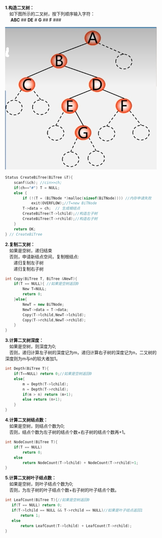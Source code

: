 **1.构造二叉树：**  
  　如下图所示的二叉树，按下列顺序输入字符：  
  　 **ABC** ## **DE** # **G** ## **F** ###
  <div><img src="./images/构造二叉树.png"> </img></div>  
  
```cpp  
Status CreateBiTree(BiTree &T){
    scanf(&ch); //cin>>ch;
    if(ch=="#") T = NULL;
    else {
        if (!(T = (BiTNode *)malloc(sizeof(BiTNode)))) //内存申请失败
            exit(OVERFLOW);//T=new BiTNode
        T->data = ch;  // 生成根结点
        CreateBiTree(T->lchild);//构造左子树
        CreateBiTree(T->rchild);//构造右子树
    }
    return OK;
} // CreateBiTree
```

**2.复制二叉树：**  
　如果是空树，递归结束  
　否则，申请新结点空间，复制根结点:  
　　递归复制左子树  
　　递归复制右子树
```cpp
int Copy(BiTree T, BiTree &NewT){
    if(T == NULL){ //如果是空树返回0
        New T=NULL;
        return 0;
    }else{
        NewT = new BiTNode;
        NewT->data = T->data;
        Copy(T->lchild,NewT->lchild);
        Copy(T->rchild,NewT->rchild);
    }
}
```

**3.计算二叉树深度：**  
　如果是空树，则深度为0;  
　否则，递归计算左子树的深度记为m，递归计算右子树的深度记为n，二又树的深度则为m与n的较大者加1。  
```cpp
int Depth(BiTree T){
    if(T==NULL) return 0;//如果是空树返回0
    else{
        m = Depth(T->lchild);
        n = Depth(T->rchild);
        if(m > n) return (m+1);
        else return (n+1);
    }
}
```

**4.计算二叉树结点数：**  
　如果是空树，则结点个数为0;  
　否则，结点个数为左子树的结点个数+右子树的结点个数再+1。  
```cpp
int NodeCount(BiTree T){
    if(T == NULL)
        return 0;
    else
        return NodeCount(T->lchild) + NodeCount(T->rchild)+1;
}
```

**5.计算二叉树叶子结点数：**  
　如果是空树，则叶子结点个数为0;  
　否则，为左子树的叶子结点个数+右子树的叶子结点个数。  
 ```cpp
int LeafCount(BiTree T){//如果是空树返回0
    if(T == NULL) return 0;
    if(T->lchild == NULL && T->rchild == NULL)//如果是叶子结点返回1
        return 1;
    else
        return LeafCount(T->lchild) + LeafCount(T->rchild);
}
```
